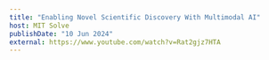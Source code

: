 ```yaml
---
title: "Enabling Novel Scientific Discovery With Multimodal AI"
host: MIT Solve
publishDate: "10 Jun 2024"
external: https://www.youtube.com/watch?v=Rat2gjz7HTA
---
```

